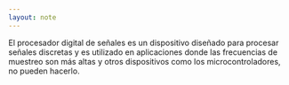 ```yaml
---
layout: note
---
```


El procesador digital de señales es un dispositivo diseñado para procesar señales discretas y es utilizado en aplicaciones donde las frecuencias de muestreo son más altas y otros dispositivos como los microcontroladores, no pueden hacerlo.

